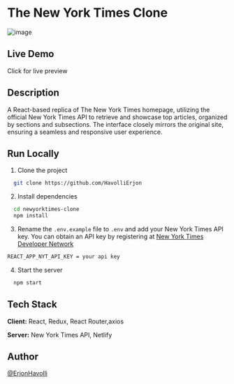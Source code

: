 

# The New York Times Clone

![image](https://github.com/user-attachments/assets/234fed2c-1392-442e-8fca-8471f3441441)

## Live Demo

Click  for live preview

## Description

A React-based replica of The New York Times homepage, utilizing the official New York Times API to retrieve and showcase top articles, organized by sections and subsections. The interface closely mirrors the original site, ensuring a seamless and responsive user experience.



## Run Locally

1. Clone the project

```bash
  git clone https://github.com/HavolliErjon
```

2. Install dependencies

```bash
  cd newyorktimes-clone
  npm install
```

3. Rename the `.env.example` file to `.env` and add your New York Times API key.
   You can obtain an API key by registering at [New York Times Developer Network](https://developer.nytimes.com/get-started)

```bash
REACT_APP_NYT_API_KEY = your api key
```

4. Start the server

```bash
  npm start
```

## Tech Stack

**Client:** React, Redux, React Router,axios

**Server:** New York Times API, Netlify

## Author

[@ErjonHavolli](https://github.com/HavolliErjon)

